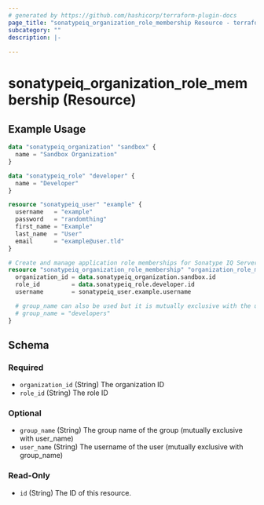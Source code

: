 ```yaml
---
# generated by https://github.com/hashicorp/terraform-plugin-docs
page_title: "sonatypeiq_organization_role_membership Resource - terraform-provider-sonatypeiq"
subcategory: ""
description: |-
  
---
```


# sonatypeiq_organization_role_membership (Resource)



## Example Usage

```terraform
data "sonatypeiq_organization" "sandbox" {
  name = "Sandbox Organization"
}

data "sonatypeiq_role" "developer" {
  name = "Developer"
}

resource "sonatypeiq_user" "example" {
  username   = "example"
  password   = "randomthing"
  first_name = "Example"
  last_name  = "User"
  email      = "example@user.tld"
}

# Create and manage application role memberships for Sonatype IQ Server
resource "sonatypeiq_organization_role_membership" "organization_role_membership" {
  organization_id = data.sonatypeiq_organization.sandbox.id
  role_id         = data.sonatypeiq_role.developer.id
  username        = sonatypeiq_user.example.username

  # group_name can also be used but it is mutually exclusive with the user_name attribute.
  # group_name = "developers"
}
```

<!-- schema generated by tfplugindocs -->
## Schema

### Required

- `organization_id` (String) The organization ID
- `role_id` (String) The role ID

### Optional

- `group_name` (String) The group name of the group (mutually exclusive with user_name)
- `user_name` (String) The username of the user (mutually exclusive with group_name)

### Read-Only

- `id` (String) The ID of this resource.
